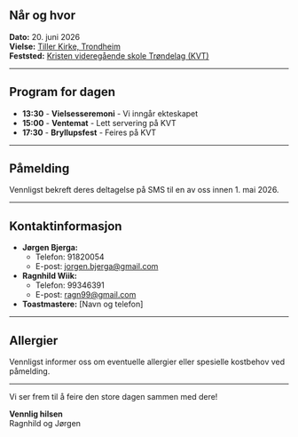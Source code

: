 ## Når og hvor
**Dato:** 20. juni 2026  
**Vielse:** [Tiller Kirke, Trondheim](https://maps.app.goo.gl/hkfsY3ov8hinKprd8)  
**Feststed:** [Kristen videregående skole Trøndelag (KVT)](https://maps.app.goo.gl/5hSVWrSvvbdmmyWz8)  

---

## Program for dagen
- **13:30** - **Vielsesseremoni** - Vi inngår ekteskapet
- **15:00** - **Ventemat** - Lett servering på KVT
- **17:30** - **Bryllupsfest** - Feires på KVT

---

## Påmelding
Vennligst bekreft deres deltagelse på SMS til en av oss innen 1. mai 2026.

---

## Kontaktinformasjon
- **Jørgen Bjerga:**
  - Telefon: 91820054
  - E-post: jorgen.bjerga@gmail.com
- **Ragnhild Wiik:**
  - Telefon: 99346391
  - E-post: ragn99@gmail.com
- **Toastmastere:** [Navn og telefon]

---

## Allergier
Vennligst informer oss om eventuelle allergier eller spesielle kostbehov ved påmelding.

---

Vi ser frem til å feire den store dagen sammen med dere!

**Vennlig hilsen**  
Ragnhild og Jørgen
